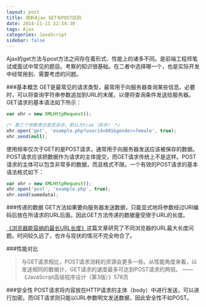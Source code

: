 ```yaml
---
layout: post
title: 简析Ajax GET与POST区别
date: 2014-11-11 22:54:30
tags: Ajax
categories: JavaScript
sidebar: false
---
```


Ajax的get方法与post方法之间存在着形式、性能上的诸多不同。是前端工程师笔试或面试中常见的题目。考察的知识很基础。在二者中选择哪一个，也是实际开发中经常用到、需要考虑的问题。

<!-- more -->

###基本概念
GET是最常见的请求类型，最常用于向服务器查询某些信息。必要时，可以将查询字符串参数追加到URL的末尾，以便将查询条件发送给服务器。GET请求的基本语法如下所示：

```javascript
var xhr = new XMLHttpRequest();

/* 第三个参数表示是否异步。默认为true（异步） */
xhr.open('get', 'example.php?userid=001&gender=female', true); 
xhr.send(null);
```

使用频率仅次于GET的是POST请求，通常用于向服务器发送应该被保存的数据。POST请求应该把数据作为请求的主体提交，而GET请求传统上不是这样。POST请求的主体可以包含非常多的数据，而且格式不限。一个有效的POST请求的基本语法格式如下：

```javascript
var xhr = new XMLHttpRequest();
xhr.open('post', 'example.php', true);
xhr.send(somedata);
```

###传递的数据
GET方法如果要向服务器发送数据，只能显式地将参数经过URI编码后放在所请求的URL后面。因此GET方法传递的数据量受限于URL的长度。

<a href="http://www.caopeng.net/2011/11/liu_lan_qi_neng_rong_na_de_zui_chang_url_chang_du/" target="_blank">《浏览器能容纳的最长URL长度》</a>这篇文章研究了不同浏览器的URL最大长度问题。时间较久远了，也许与现状的情况不完全吻合了。

###性能对比

> 与GET请求相比，POST请求消耗的资源会更多一些。从性能角度来看，以发送相同的数据计，GET请求的速度最多可达到POST请求的两倍。
> ——《JavaScript高级程序设计（第3版）》578页

###安全性
POST请求将内容放在HTTP请求的主体（body）中进行发送，可以进行加密。而GET请求则只能以URL参数明文发送数据，因此安全性不如POST。